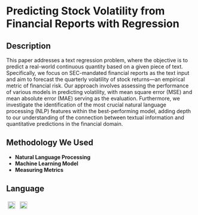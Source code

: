 <h1>Predicting Stock Volatility from Financial Reports with Regression</h1>

<h2>Description</h2>
This paper addresses a text regression problem, where the objective is to predict a real-world continuous quantity based on a given piece of text. Specifically, we focus on SEC-mandated financial reports as the text input and aim to forecast the quarterly volatility of stock returns—an empirical metric of financial risk. Our approach involves assessing the performance of various models in predicting volatility, with mean square error (MSE) and mean absolute error (MAE) serving as the evaluation. Furthermore, we investigate the identification of the most crucial natural language processing (NLP) features within the best-performing model, adding depth to our understanding of the connection between textual information and quantitative predictions in the financial domain.

<br />

<h2>Methodology We Used</h2>

- <b>Natural Language Processing</b> 
- <b>Machine Learning Model</b>
- <b>Measuring Metrics</b>

<h2>Language</h2>
<p>
<img title="Python" alt="Python" src="https://raw.githubusercontent.com/Thomas-George-T/Thomas-George-T/master/assets/python.svg" width="20" height="20" style="vertical-align:down; margin:4px"/> <img title="R" alt="linux" src="https://raw.githubusercontent.com/Thomas-George-T/Thomas-George-T/master/assets/r-lang.svg" width="20" style="vertical-align:down; margin:4px"/>
